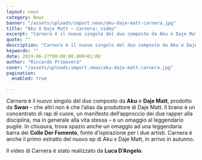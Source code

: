 ```yaml
---
layout: news
category: News
banner: "/assets/uploads/import.news/aku-daje-matt-carnera.jpg"
title: "Aku X Daje Matt – Carnera: video"
excerpt: "Carnera è il nuovo singolo del duo composto da Aku e Daje Matt, prodotto da Swan – che altri non è che l’alias da produttore di Daje Matt. Il brano è un concentrato di rap di cuore, un manifesto dell’approccio dei due rapper alla disciplina, ma in generale alla vita stessa – e un omaggio [&hellip"
quote: ""
description: "Carnera è il nuovo singolo del duo composto da Aku e Daje Matt, prodotto da Swan – che altri non è che l’alias da produttore di Daje Matt. Il brano è un concentrato di rap di cuore, un manifesto dell’approccio dei due rapper alla disciplina, ma in generale alla vita stessa – e un omaggio [&hellip"
keywords: ""
date: 2019-06-27T00:00:00.000+01:00
author: "Riccardo Primavera"
cover: "/assets/uploads/import.news/aku-daje-matt-carnera.jpg"
pagination:
  enabled: true

---
```


_Carnera_ è il nuovo singolo del duo composto da **Aku** e **Daje Matt**, prodotto da **Swan** – che altri non è che l’alias da produttore di Daje Matt. Il brano è un concentrato di rap di cuore, un manifesto dell’approccio dei due rapper alla disciplina, ma in generale alla vita stessa – e un omaggio al leggendario pugile. In chiusura, trova spazio anche un omaggio ad una leggendaria barra dei **Colle Der Fomento**, fonte d’ispirazione per i due artisti. Carnera è anche il primo estratto del nuovo ep di Aku x Daje Matt, in arrivo in autunno.

Il video di Carnera è stato realizzato da **Luca D’Angelo**.
